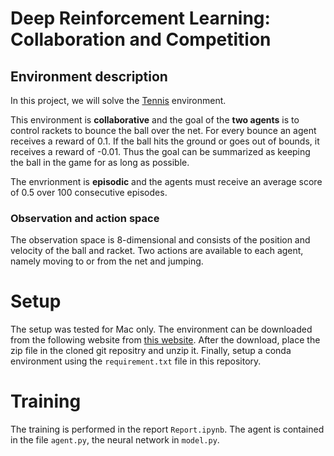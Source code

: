 # Deep Reinforcement Learning: Collaboration and Competition

## Environment description

In this project, we will solve the [Tennis](https://github.com/Unity-Technologies/ml-agents/blob/master/docs/Learning-Environment-Examples.md#tennis) environment. 

This environment is **collaborative** and the goal of the **two agents** is to control rackets to bounce the ball over the net. For every bounce an agent receives a reward of 0.1. If the ball hits the ground or goes out of bounds, it receives a reward of -0.01. Thus the goal can be summarized as keeping the ball in the game for as long as possible.

The envrionment is **episodic** and the agents must receive an average score of 0.5 over 100 consecutive episodes.

### Observation and action space

The observation space is 8-dimensional and consists of the position and velocity of the ball and racket. Two actions are available to each agent, namely moving to or from the net and jumping.

# Setup

The setup was tested for Mac only. The environment can be downloaded from the following website from [this website](https://s3-us-west-1.amazonaws.com/udacity-drlnd/P3/Tennis/Tennis.app.zip). After the download, place the zip file in the cloned git repositry and unzip it. Finally, setup a conda environment using the `requirement.txt` file in this repository.

# Training

The training is performed in the report `Report.ipynb`. The agent is contained in the file `agent.py`, the neural network in `model.py`.
